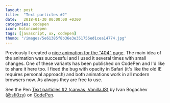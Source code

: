 ```yaml
---
layout: post
title:  "Text particles #2"
date:   2018-01-30 00:00:00 +0300
categories: codepen
icon: hotoncodepen
tags: [javascript, ux, codepen]
thumb: "/images/5e61385f8b36e3e351756ed1cea14774.jpg"
---
```


Previously I created a <a href='https://sfi0zy.github.io/codepen/text-particles'>nice animation for the "404" page</a>. The main idea of the animation was successful and I used it several times with small changes. One of these variants has been published on CodePen and I'd like to share it here too. I fixed the bug with opacity in Safari (it's like the old IE requires personal approach) and both animations work in all modern browsers now. As always they are free to use.


<p data-height="519" data-theme-id="light" data-slug-hash="vdYRoj" data-default-tab="result" data-user="sfi0zy" data-embed-version="2" data-pen-title="Text particles #2 (canvas, VanillaJS)" class="codepen">See the Pen <a href="https://codepen.io/sfi0zy/pen/vdYRoj/">Text particles #2 (canvas, VanillaJS)</a> by Ivan Bogachev (<a href="https://codepen.io/sfi0zy">@sfi0zy</a>) on <a href="https://codepen.io">CodePen</a>.</p>
<script async src="https://production-assets.codepen.io/assets/embed/ei.js"></script>

